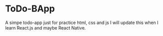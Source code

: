 # ToDo-BApp
A simpe todo-app just for practice html, css and js
I will update this when I learn React.js and maybe React Native.